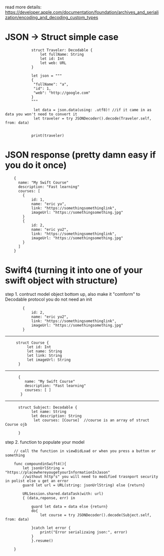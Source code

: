 read more details: https://developer.apple.com/documentation/foundation/archives_and_serialization/encoding_and_decoding_custom_types

# JSON -> Struct simple case

                struct Traveler: Decodable {
                    let fullName: String
                    let id: Int
                    let web: URL
                }

                let json = """
                {
                 "fullName": "a",
                 "id": 1,
                 "web": "http://google.com"
                }
                """

                 let data = json.data(using: .utf8)! //if it came in as data you won't need to convert it
                 let traveler = try JSONDecoder().decode(Traveler.self, from: data)


                print(traveler)




# JSON response (pretty damn easy if you do it once)

        {
          name: "My Swift Course"
          description: "Fast learning"
          courses: [
            {
                id: 1,
                name: "eric yu",
                link: "https://somethingsomethinglink",
                imageUrl: "https://somethingsomething.jpg"
            }
            {
                id: 2,
                name: "eric yu2",
                link: "https://somethingsomethinglink",
                imageUrl: "https://somethingsomething.jpg"
            }
          ]
        }
        
# Swift4 (turning it into one of your swift object with structure)

step 1. contruct model object bottom up, also make it "comform" to Decodable protocol you do not need an init

            {
                id: 2,
                name: "eric yu2",
                link: "https://somethingsomethinglink",
                imageUrl: "https://somethingsomething.jpg"
            }
 -----------------------------------------------------------------------------             
         
         struct Course {
              let id: Int
              let name: String
              let link: String
              let imageUrl: String
          }
-----------------------------------------------------------------------------          
          
          {
             name: "My Swift Course"
             description: "Fast learning"
             courses: [ ]
           }
-----------------------------------------------------------------------------    
          
          struct Subject: Decodable {
                let name: String
                let description: String
                 let courses: [Course]  //course is an array of struct Course ojb
          
          }
          
          
 step 2. function to populate your model
 
        // call the function in viewDidLoad or when you press a button or something

        func compoundinSwift4(){
            let jsonUrlString = "https://placewhereyougetyourInformationInJason" 
            //without http"s" you will need to modified trasnport security in polist else u get an error
            guard let url = URL(string: jsonUrlString) else {return}

            URLSession.shared.dataTask(with: url)
            { (data,reponse, err) in

                guard let data = data else {return}
                do{
                    let course = try JSONDecoder().decode(Subject.self, from: data)

                }catch let error {
                    print("Error serializaing json:", error)
                }
                }.resume()

        }
        
        
        
          

